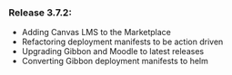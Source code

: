 ### Release 3.7.2:

- Adding Canvas LMS to the Marketplace
- Refactoring deployment manifests to be action driven
- Upgrading Gibbon and Moodle to latest releases
- Converting Gibbon deployment manifests to helm
